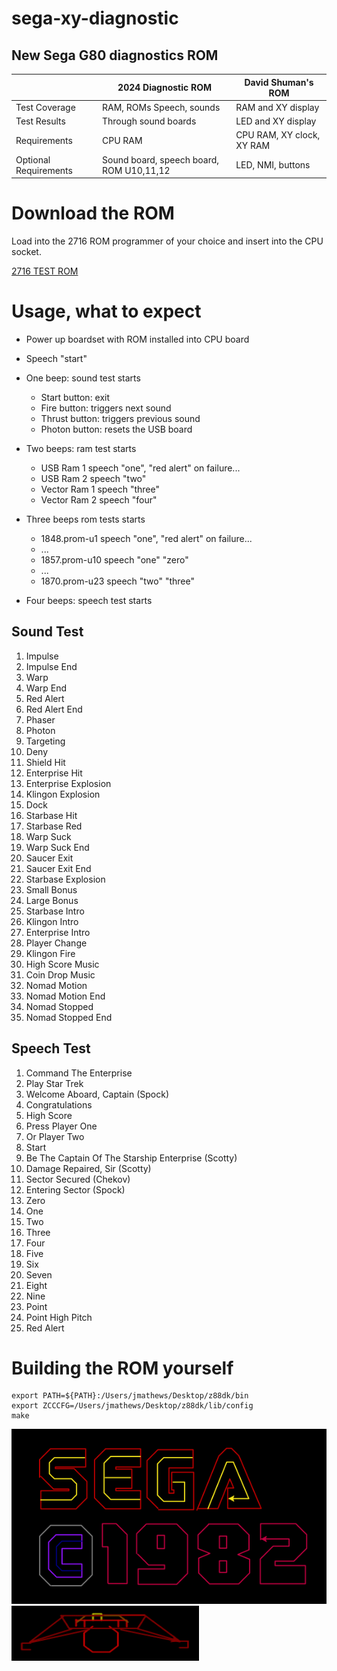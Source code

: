 # sega-xy-diagnostic

## New Sega G80 diagnostics ROM

| | 2024 Diagnostic ROM  | David Shuman's ROM |
| ------------- | ------------- | ------------- |
| Test Coverage| RAM, ROMs Speech, sounds  | RAM and XY display |
| Test Results| Through sound boards | LED and XY display |
| Requirements | CPU RAM | CPU RAM, XY clock, XY RAM |
| Optional Requirements | Sound board, speech board, ROM U10,11,12 | LED, NMI, buttons |


# Download the ROM 

Load into the 2716 ROM programmer of your choice and insert into the CPU socket.

[2716 TEST ROM](build/testrom.rom)

# Usage, what to expect

* Power up boardset with ROM installed into CPU board
* Speech "start"
  
* One beep: sound test starts
  * Start button: exit
  * Fire button: triggers next sound
  * Thrust button: triggers previous sound
  * Photon button: resets the USB board
    
* Two beeps: ram test starts
  * USB Ram 1 speech "one", "red alert" on failure...
  * USB Ram 2 speech "two"
  * Vector Ram 1 speech "three"
  * Vector Ram 2 speech "four"
    
* Three beeps rom tests starts
  * 1848.prom-u1 speech "one", "red alert" on failure...
  * ...
  * 1857.prom-u10 speech "one" "zero"
  * ...
  * 1870.prom-u23 speech "two" "three"
    
* Four beeps: speech test starts

## Sound Test
1. Impulse
1. Impulse End
1. Warp
1. Warp End
1. Red Alert
1. Red Alert End
1. Phaser
1. Photon
1. Targeting
1. Deny
1. Shield Hit
1. Enterprise Hit
1. Enterprise Explosion
1. Klingon Explosion
1. Dock
1. Starbase Hit
1. Starbase Red
1. Warp Suck
1. Warp Suck End
1. Saucer Exit
1. Saucer Exit End
1. Starbase Explosion
1. Small Bonus
1. Large Bonus
1. Starbase Intro
1. Klingon Intro
1. Enterprise Intro
1. Player Change
1. Klingon Fire
1. High Score Music
1. Coin Drop Music
1. Nomad Motion
1. Nomad Motion End
1. Nomad Stopped
1. Nomad Stopped End

## Speech Test
1. Command The Enterprise
1. Play Star Trek
1. Welcome Aboard, Captain (Spock)
1. Congratulations
1. High Score
1. Press Player One
1. Or Player Two
1. Start
1. Be The Captain Of The Starship Enterprise (Scotty)
1. Damage Repaired, Sir (Scotty)
1. Sector Secured (Chekov)
1. Entering Sector (Spock)
1. Zero
1. One
1. Two
1. Three
1. Four
1. Five
1. Six
1. Seven
1. Eight
1. Nine
1. Point
1. Point High Pitch
1. Red Alert

   
# Building the ROM yourself
```
export PATH=${PATH}:/Users/jmathews/Desktop/z88dk/bin
export ZCCCFG=/Users/jmathews/Desktop/z88dk/lib/config
make
```

![screenshot](dump/sega.png)
![screenshot](dump/klingon.gif)

